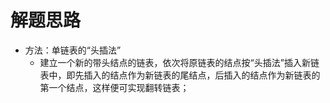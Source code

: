 # 解题思路
- 方法：单链表的“头插法”
	- 建立一个新的带头结点的链表，依次将原链表的结点按“头插法”插入新链表中，即先插入的结点作为新链表的尾结点，后插入的结点作为新链表的第一个结点，这样便可实现翻转链表；